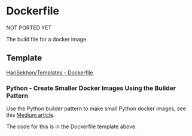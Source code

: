 # Dockerfile

NOT PORTED YET

The build file for a docker image.

<!-- INDEX_START -->
<!-- INDEX_END -->

## Template

[HariSekhon/Templates - Dockerfile](https://github.com/HariSekhon/Templates/blob/master/Dockerfile)

### Python - Create Smaller Docker Images Using the Builder Pattern

Use the Python builder pattern to make small Python docker images, see
this [Medium article](https://medium.com/@harisekhon/docker-python-builder-pattern-to-reduce-docker-image-size-e78feee68295).

The code for this is in the Dockerfile template above.

